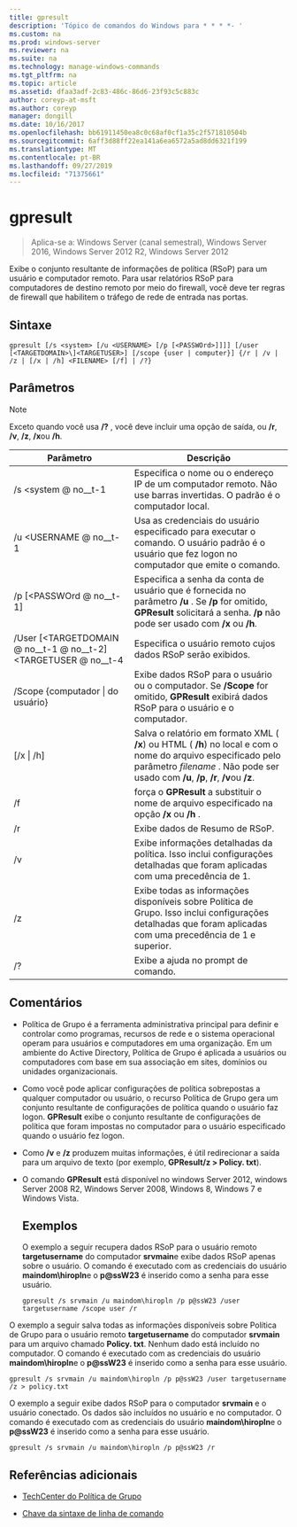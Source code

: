 ```yaml
---
title: gpresult
description: 'Tópico de comandos do Windows para * * * *- '
ms.custom: na
ms.prod: windows-server
ms.reviewer: na
ms.suite: na
ms.technology: manage-windows-commands
ms.tgt_pltfrm: na
ms.topic: article
ms.assetid: dfaa3adf-2c83-486c-86d6-23f93c5c883c
author: coreyp-at-msft
ms.author: coreyp
manager: dongill
ms.date: 10/16/2017
ms.openlocfilehash: bb61911450ea8c0c68af0cf1a35c2f571810504b
ms.sourcegitcommit: 6aff3d88ff22ea141a6ea6572a5ad8dd6321f199
ms.translationtype: MT
ms.contentlocale: pt-BR
ms.lasthandoff: 09/27/2019
ms.locfileid: "71375661"
---
```

# <a name="gpresult"></a>gpresult

>Aplica-se a: Windows Server (canal semestral), Windows Server 2016, Windows Server 2012 R2, Windows Server 2012

Exibe o conjunto resultante de informações de política (RSoP) para um usuário e computador remoto.
Para usar relatórios RSoP para computadores de destino remoto por meio do firewall, você deve ter regras de firewall que habilitem o tráfego de rede de entrada nas portas.

## <a name="syntax"></a>Sintaxe

```
gpresult [/s <system> [/u <USERNAME> [/p [<PASSWOrd>]]]] [/user [<TARGETDOMAIN>\]<TARGETUSER>] [/scope {user | computer}] {/r | /v | /z | [/x | /h] <FILENAME> [/f] | /?}
```

## <a name="parameters"></a>Parâmetros

> [!NOTE]
> Exceto quando você usa **/?** , você deve incluir uma opção de saída, ou **/r**, **/v**, **/z**, **/x**ou **/h**.

|                Parâmetro                 |                                                                                                     Descrição                                                                                                      |
|------------------------------------------|----------------------------------------------------------------------------------------------------------------------------------------------------------------------------------------------------------------------|
|              /s \<system @ no__t-1               |                                                  Especifica o nome ou o endereço IP de um computador remoto. Não use barras invertidas. O padrão é o computador local.                                                   |
|             /u \<USERNAME @ no__t-1              |                                Usa as credenciais do usuário especificado para executar o comando. O usuário padrão é o usuário que fez logon no computador que emite o comando.                                 |
|            /p [\<PASSWOrd @ no__t-1]             |            Especifica a senha da conta de usuário que é fornecida no parâmetro **/u** . Se **/p** for omitido, **GPResult** solicitará a senha. **/p** não pode ser usado com **/x** ou **/h**.            |
| /User [\<TARGETDOMAIN @ no__t-1 @ no__t-2] \<TARGETUSER @ no__t-4 |                                                                            Especifica o usuário remoto cujos dados RSoP serão exibidos.                                                                             |
|      /Scope {computador &#124; do usuário}       |                                Exibe dados RSoP para o usuário ou o computador. Se **/Scope** for omitido, **GPResult** exibirá dados RSoP para o usuário e o computador.                                 |
|        [/x &#124; /h] <FILENAME>         | Salva o relatório em formato XML ( **/x**) ou HTML ( **/h**) no local e com o nome do arquivo especificado pelo parâmetro *filename* . Não pode ser usado com **/u**, **/p**, **/r**, **/v**ou **/z**. |
|                    /f                    |                                                           força o **GPResult** a substituir o nome de arquivo especificado na opção **/x** ou **/h** .                                                           |
|                    /r                    |                                                                                             Exibe dados de Resumo de RSoP.                                                                                              |
|                    /v                    |                                                    Exibe informações detalhadas da política. Isso inclui configurações detalhadas que foram aplicadas com uma precedência de 1.                                                    |
|                    /z                    |                                     Exibe todas as informações disponíveis sobre Política de Grupo. Isso inclui configurações detalhadas que foram aplicadas com uma precedência de 1 e superior.                                      |
|                    /?                    |                                                                                         Exibe a ajuda no prompt de comando.                                                                                         |

## <a name="remarks"></a>Comentários
- Política de Grupo é a ferramenta administrativa principal para definir e controlar como programas, recursos de rede e o sistema operacional operam para usuários e computadores em uma organização. Em um ambiente do Active Directory, Política de Grupo é aplicada a usuários ou computadores com base em sua associação em sites, domínios ou unidades organizacionais.
- Como você pode aplicar configurações de política sobrepostas a qualquer computador ou usuário, o recurso Política de Grupo gera um conjunto resultante de configurações de política quando o usuário faz logon. **GPResult** exibe o conjunto resultante de configurações de política que foram impostas no computador para o usuário especificado quando o usuário fez logon.
- Como **/v** e **/z** produzem muitas informações, é útil redirecionar a saída para um arquivo de texto (por exemplo, **GPResult/z > Policy. txt**).
- O comando **GPResult** está disponível no windows Server 2012, windows Server 2008 R2, Windows Server 2008, Windows 8, Windows 7 e Windows Vista.
  ## <a name="examples"></a>Exemplos
  O exemplo a seguir recupera dados RSoP para o usuário remoto **targetusername** do computador **srvmain**e exibe dados RSoP apenas sobre o usuário. O comando é executado com as credenciais do usuário **maindom\hiropln**e o <strong>p@ssW23</strong> é inserido como a senha para esse usuário.

  ```
  gpresult /s srvmain /u maindom\hiropln /p p@ssW23 /user targetusername /scope user /r
  ```
  
O exemplo a seguir salva todas as informações disponíveis sobre Política de Grupo para o usuário remoto **targetusername** do computador **srvmain** para um arquivo chamado **Policy. txt**. Nenhum dado está incluído no computador. O comando é executado com as credenciais do usuário **maindom\hiropln**e o <strong>p@ssW23</strong> é inserido como a senha para esse usuário.

  ```
  gpresult /s srvmain /u maindom\hiropln /p p@ssW23 /user targetusername /z > policy.txt
  ```
  
O exemplo a seguir exibe dados RSoP para o computador **srvmain** e o usuário conectado. Os dados são incluídos no usuário e no computador. O comando é executado com as credenciais do usuário **maindom\hiropln**e o <strong>p@ssW23</strong> é inserido como a senha para esse usuário.

  ```
  gpresult /s srvmain /u maindom\hiropln /p p@ssW23 /r
  ```
  
## <a name="additional-references"></a>Referências adicionais
- [TechCenter do Política de Grupo](https://go.microsoft.com/fwlink/?LinkID=145531)

- [Chave da sintaxe de linha de comando](command-line-syntax-key.md)

